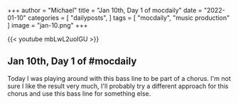 +++
author = "Michael"
title = "Jan 10th, Day 1 of mocdaily"
date = "2022-01-10"
categories = [
  "dailyposts",
]
tags = [
  "mocdaily",
  "music production"
]
image = "jan-10.png"
+++

{{< youtube mbLwL2uoIGU >}}

## Jan 10th, Day 1 of #mocdaily 
Today I was playing around with this bass line to be part of a chorus. I'm not sure I like the result very much, I'll probably try a different approach for this chorus and use this bass line for something else. 